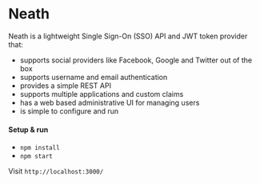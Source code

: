 # Neath
Neath is a lightweight Single Sign-On (SSO) API and JWT token provider that:

* supports social providers like Facebook, Google and Twitter out of the box
* supports username and email authentication
* provides a simple REST API
* supports multiple applications and custom claims
* has a web based administrative UI for managing users
* is simple to configure and run

#### Setup & run
* `npm install`
* `npm start`

Visit `http://localhost:3000/`